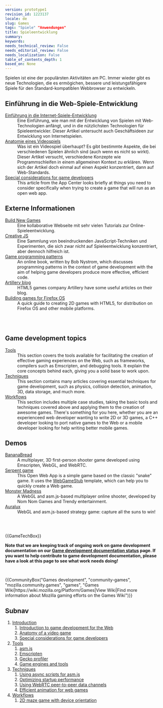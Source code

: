 ```yaml
---
version: prototype1
revision_id: 1223137
locale: de
slug: Games
tags: "Spiele" "Anwendungen"
title: Spieleentwicklung
summary: 
keywords: 
needs_technical_review: False
needs_editorial_review: False
needs_localization: False
table_of_contents_depth: 1
based_on: None
---
```

<div class="summary">
<p><span class="seoSummary">Spielen ist eine der populärsten Aktivitäten am PC. Immer wieder gibt es neue Technologien, die es ermögichen, bessere und leistungsfähigere Spiele für den Standard-kompatiblen Webbrowser zu entwickeln.</span></p>
</div>

<div class="column-container">
<div class="column-half">
<h2 id="Einführung_in_die_Web-Spiele-Entwicklung">Einführung in die Web-Spiele-Entwicklung</h2>

<dl>
 <dt><a href="/en-US/docs/Games/Introduction" title="/en-US/docs/Games/Introduction">Einführung in die Internet-Spiele-Entwicklung</a></dt>
 <dd>Eine Einführung, wie man mit der Entwicklung von Spielen mit Web-Technologien anfängt, und in die nützlichsten Technologien für Spieleentwickler.&nbsp;Dieser Artikel untersucht auch Geschäftsideen zur Entwicklung von Internetspielen.</dd>
 <dt><a href="/en-US/docs/Games/Anatomy_of_a_vIdeo_game">Anatomie eines Videospiels</a></dt>
 <dd>Was ist ein Videospiel überhaupt?&nbsp;Es gibt bestimmte Aspekte, die bei verschiedenen Spielen ähnlich sind (auch wenn es nicht so wirkt). Dieser Artikel versucht, verschiedene Konzepte wie Programmschleifen in einem allgemeinen Kontext zu erklären. Wenn sich der Artikel doch einmal auf einen Aspekt konzentriert, dann auf Web-Standards.</dd>
 <dt><a href="/en-US/docs/Web/Apps/Developing/Games/Special_considerations">Special considerations for game developers</a></dt>
 <dd>This article from the App Center looks briefly at things you need to consider specifically when trying to create a game that will run as an open web app.</dd>
</dl>

<h2 id="Externe_Informationen">Externe Informationen</h2>

<dl>
 <dt><a href="http://buildnewgames.com/">Build New Games</a></dt>
 <dd>Eine kollaborative Webseite mit sehr vielen Tutorials zur Online-Spieleentwicklung.</dd>
 <dt><a href="http://www.creativejs.com/">Creative JS</a></dt>
 <dd>Eine Sammlung von beeindruckenden JavaScript-Techniken und Experimenten, die sich zwar nicht auf Spieleentwicklung konzentriert, aber dennoch hilfreich ist.</dd>
 <dt><a href="http://gameprogrammingpatterns.com/">Game programming patterns</a></dt>
 <dd>An online book, written by Bob Nystrom, which discusses programming patterns in the context of game development with the aim of helping game developers produce more effective, efficient code.</dd>
 <dt><a href="http://blog.artillery.com/">Artillery blog</a></dt>
 <dd>HTML5 games company Artillery have some useful articles on their blog.</dd>
 <dt><a href="https://leanpub.com/buildinggamesforfirefoxos/">Building games for Firefox OS</a></dt>
 <dd>A quick guide to creating 2D games with HTML5, for distribution on Firefox OS and other mobile platforms.</dd>
 <dd>&nbsp;</dd>
</dl>

<p>&nbsp;</p>
</div>

<div class="column-half">
<h2 id="Game_development_topics">Game development topics</h2>

<dl>
 <dt><a href="/en-US/docs/Games/Tools">Tools</a></dt>
 <dd>This section covers the tools available for facilitating the creation of effective gaming experiences on the Web, such as frameworks, compilers such as Emscripten, and debugging tools. It explain the core concepts behind each, giving you a solid base to work upon.</dd>
 <dt><a href="/en-US/docs/Games/Techniques">Techniques</a></dt>
 <dd>This section contains many articles covering essential techniques for game development, such as physics, collision detection, animation, 3D, data storage, and much more.</dd>
 <dt><a href="/en-US/docs/Games/Workflows">Workflows</a></dt>
 <dd>This section includes multiple case studies, taking the basic tools and techniques covered above and applying them to the creation of awesome games. There's something for you here, whether you are an experienceed web developer wanting to write 2D or 3D games, a C++ developer looking to port native games to the Web or a mobile developer looking for help writing better mobile games.</dd>
</dl>

<h2 id="Demos">Demos</h2>

<dl>
 <dt><a href="/en-US/demos/detail/bananabread" title="/en-US/demos/detail/bananabread">BananaBread</a></dt>
 <dd>A multiplayer, 3D first-person shooter game developed using Emscripten, WebGL, and WebRTC.</dd>
 <dt><a href="/en-US/docs/Web/Apps/Tutorials/Games/Serpent_game">Serpent game</a></dt>
 <dd>This Open Web App is a simple game based on the classic "snake" game. It uses the <a class="external" href="https://github.com/mozilla/WebGameStub">WebGameStub</a> template, which can help you to quickly create a Web game.</dd>
 <dt><a href="https://hacks.mozilla.org/2013/12/monster-madness-creating-games-on-the-web-with-emscripten/">Monster Madness</a></dt>
 <dd>A WebGL and asm.js-based multiplayer online shooter, developed by Nom Nom Games and Trendy entertainment.</dd>
 <dt><a href="http://www.auraluxgame.com/game/">Auralux</a></dt>
 <dd>WebGL and asm.js-based strategy game: capture all the suns to win!</dd>
 <dd>&nbsp;</dd>
</dl>

<dl>
 <dt>&nbsp;</dt>
</dl>
</div>
</div>

<p>{{GameTechBox}}</p>

<div class="note">
<p><strong>Note that we are keeping track of ongoing work on game development documentation on our <a href="/en-US/docs/Games/Doc_Status">Game development documentation status</a> page. If you want to help contribute to game development documentation, please have a look at this page to see what work needs doing!</strong></p>
</div>

<p>&nbsp;</p>

<p>{{CommunityBox("Games development", "community-games", "mozilla.community.games", "games", "Games Wiki|https://wiki.mozilla.org/Platform/Games|View Wiki|Find more information about Mozilla gaming efforts on the Games Wiki")}}</p>

<h2 id="Subnav">Subnav</h2>

<ol>
 <li><a href="#">Introduction</a>

  <ol>
   <li><a href="/en-US/docs/Games/Introduction" title="An introduction to the technologies useful for game developers and how to get started developing games using Web technologies. This article also looks at the business case for why it makes sense to create games for the Web">Introduction to game development for the Web</a></li>
   <li><a href="/en-US/docs/Games/Anatomy" title="What is a video game, really? There are certain parts that are common between games (even if it doesn't seem like it). This article looks to explain concepts like main loops in a completely general context. When it does focus, it does so toward web standards.">Anatomy of a video game</a></li>
   <li><a href="/en-US/docs/Web/Apps/Developing/Games/Special_considerations" title="This article from the App Center looks briefly at things you need to consider spefically when trying to create a game that will run as an open web app.">Special considerations for game developers</a></li>
  </ol>
 </li>
 <li><a href="/en-US/docs/Games/Tools">Tools</a>
  <ol>
   <li><a href="/en-US/docs/Games/Tools/asm.js" title="asm.js is a very limited subset of the JavaScript language, which can be greatly optimized and run in an ahead-of-time (AOT) compiling engine for much faster performance than your typical JavaScript performance. This is, of course, great for games.">asm.js</a></li>
   <li><a href="/en-US/docs/Emscripten" title="An LLVM to JavaScript compiler; with Emscripten, you can compile C++ and other languages that can compile to LLVM bytecode into high-performance JavaScript.">Emscripten</a></li>
   <li><a href="https://addons.mozilla.org/en-us/firefox/addon/gecko-profiler/" title="The Gecko profiler extension lets you profile your code to help figure out where your performance issues are so that you can make your game run at top speed.">Gecko profiler</a></li>
   <li><a href="/en-US/docs/Games/Tools/Engines_and_tools" title="A list of engines, templates and technologies useful to game developers.">Game engines and tools</a></li>
  </ol>
 </li>
 <li><a href="/en-US/docs/Games/Techniques">Techniques</a>
  <ol>
   <li><a href="/en-US/docs/Games/Techniques/Async_scripts" title="Especially when creating medium to large-sized games, async scripts are an essential technique to take advantage of, so that your game's JavaScript can be compiled off the main thread and be cached for future game running">Using async scripts for asm.js</a></li>
   <li><a href="/en-US/docs/Apps/Developing/Optimizing_startup_performance" title="How to make sure your game starts up quickly, smoothly, and without appearing to lock up the user's browser or device.">Optimizing startup performance</a></li>
   <li><a href="/en-US/docs/Games/WebRTC_data_channels" title="In addition to providing support for audio and video communication, WebRTC lets you set up peer-to-peer data channels to exchange text or binary data actively between your players.">Using WebRTC peer-to-peer data channels</a></li>
   <li><a href="/en-US/docs/Games/Techniques/Efficient_animation_for_web_games">Efficient animation for web games</a></li>
  </ol>
 </li>
 <li><a href="/en-US/docs/Games/Workflows">Workflows</a>
  <ol>
   <li><a href="/en-US/docs/Games/Workflows/HTML5_Gamedev_Phaser_Device_Orientation">2D maze game with device orientation</a></li>
  </ol>
 </li>
</ol>

